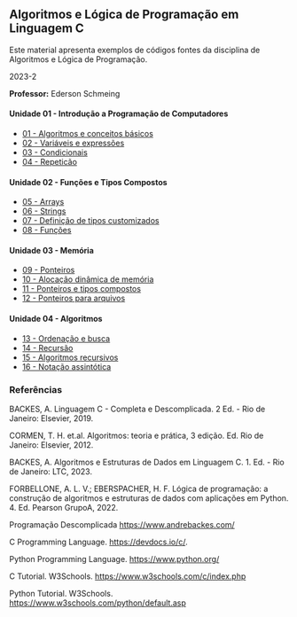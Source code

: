 ## Algoritmos e Lógica de Programação em Linguagem C
Este material apresenta exemplos de códigos fontes da disciplina de Algoritmos e Lógica de Programação.

2023-2

**Professor:** Ederson Schmeing

#### Unidade 01 - Introdução a Programação de Computadores

 - [01 - Algoritmos e conceitos básicos](https://github.com/edersonschmeing/algoritmos-e-logica-de-programacao-em-c/tree/main/2023-2/01-algoritmos-e-conceitos-basicos)
 - [02 - Variáveis e expressões](https://github.com/edersonschmeing/algoritmos-e-logica-de-programacao-em-c/tree/main/2023-2/02-variaveis-e-expressoes)
 - [03 - Condicionais](https://github.com/edersonschmeing/algoritmos-e-logica-de-programacao-em-c/tree/main/2023-2/03-condicionais)
 - [04 - Repeticão ](https://github.com/edersonschmeing/algoritmos-e-logica-de-programacao-em-c/tree/main/2023-2/04-repeticao)

#### Unidade 02 - Funções e Tipos Compostos

 - [05 - Arrays ](https://github.com/edersonschmeing/algoritmos-e-logica-de-programacao-em-c/tree/main/2023-2/05-arrays)
 - [06 - Strings](https://github.com/edersonschmeing/algoritmos-e-logica-de-programacao-em-c/tree/main/2023-2/06-strings)
 - [07 - Definição de tipos customizados](https://github.com/edersonschmeing/algoritmos-e-logica-de-programacao-em-c/tree/main/2023-2/07-definicao-de-tipos-customizados)
 - [08 - Funções](https://github.com/edersonschmeing/algoritmos-e-logica-de-programacao-em-c/tree/main/2023-2/08-funcoes)

#### Unidade 03 - Memória

 - [09 - Ponteiros](https://github.com/edersonschmeing/algoritmos-e-logica-de-programacao-em-c/tree/main/2023-2/09-ponteiros)
 - [10 - Alocação dinâmica de memória](https://github.com/edersonschmeing/algoritmos-e-logica-de-programacao-em-c/tree/main/2023-2/10-alocacao-dinamica-de-memoria)
 - [11 - Ponteiros e tipos compostos](https://github.com/edersonschmeing/algoritmos-e-logica-de-programacao-2023-2/tree/main/11-ponteiros-e-tipos-compostos/)
 - [12 - Ponteiros para arquivos](https://github.com/edersonschmeing/algoritmos-e-logica-de-programacao-2023-2/tree/main/12-ponteiros-para-arquivos)

#### Unidade 04 - Algoritmos

 - [13 - Ordenação e busca ](https://github.com/edersonschmeing/algoritmos-e-logica-de-programacao-em-c/tree/main/2023-2/13-ordenacao-e-busca)
 - [14 - Recursão](https://github.com/edersonschmeing/algoritmos-e-logica-de-programacao-em-c/tree/main/2023-2/14-recursao)
 - [15 - Algoritmos recursivos](https://github.com/edersonschmeing/algoritmos-e-logica-de-programacao/tree/main/2023-2/15-algoritmos-recursivos)
 - [16 - Notação assintótica](https://github.com/edersonschmeing/algoritmos-e-logica-de-programacao-em-c/tree/main/2023-2/16-notacao-assintotica)


### Referências 

BACKES, A. Linguagem C - Completa e Descomplicada. 2 Ed. - Rio de Janeiro: Elsevier, 2019.

CORMEN, T. H. et.al. Algoritmos: teoria e prática, 3 edição. Ed. Rio de Janeiro: Elsevier, 2012.

BACKES, A. Algoritmos e Estruturas de Dados em Linguagem C. 1. Ed. - Rio de Janeiro: LTC, 2023.

FORBELLONE, A. L. V.; EBERSPACHER, H. F. Lógica de programação: a construção de algoritmos e estruturas de dados
com aplicações em Python. 4. Ed. Pearson GrupoA, 2022.

Programação Descomplicada
https://www.andrebackes.com/

C Programming Language.
https://devdocs.io/c/.

Python Programming Language.
https://www.python.org/

C Tutorial. W3Schools.
https://www.w3schools.com/c/index.php

Python Tutorial. W3Schools.
https://www.w3schools.com/python/default.asp
